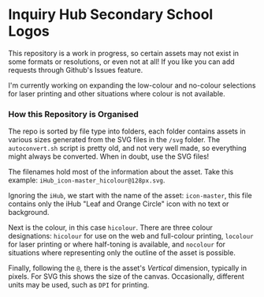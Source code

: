 # Inquiry Hub Secondary School Logos

This repository is a work in progress, so certain assets may not exist in some formats or resolutions, or even not at all! If you like you can add requests through Github's Issues feature.

I'm currently working on expanding the low-colour and no-colour selections for laser printing and other situations where colour is not available.

### How this Repository is Organised

The repo is sorted by file type into folders, each folder contains assets in various sizes generated from the SVG files in the `/svg` folder. The `autoconvert.sh` script is pretty old, and not very well made, so everything might always be converted. When in doubt, use the SVG files!

The filenames hold most of the information about the asset. Take this example: `iHub_icon-master_hicolour@128px.svg`.

Ignoring the `iHub`, we start with the name of the asset: `icon-master`, this file contains only the iHub "Leaf and Orange Circle" icon with no text or background.

Next is the colour, in this case `hicolour`. There are three colour designations: `hicolour` for use on the web and full-colour printing, `locolour` for laser printing or where half-toning is available, and `nocolour` for situations where representing only the outline of the asset is possible.

Finally, following the `@`, there is the asset's _Vertical_ dimension, typically in pixels. For SVG this shows the size of the canvas. Occasionally, different units may be used, such as `DPI` for printing.
